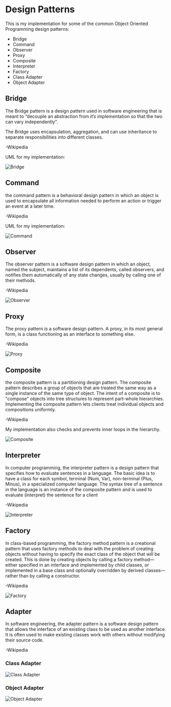 # Design Patterns

This is my implementation for some of the common Object Oriented Programming design patterns:

* Bridge
* Command
* Observer
* Proxy
* Composite
* Interpreter
* Factory
* Class Adapter
* Object Adapter



## Bridge
The Bridge pattern is a design pattern used in software engineering that is meant to “decouple an abstraction from it’s implementation so that the two can vary independently”.

The Bridge uses encapsulation, aggregation, and can use inheritance to separate responsibilities into different classes.

-Wikipedia

UML for my implementation:

![Bridge](https://i.imgur.com/hdh0Itp.png)

## Command

the command pattern is a behavioral design pattern in which an object is used to encapsulate all information needed to perform an action or trigger an event at a later time.

-Wikipedia

UML for my implementation:

![Command](https://i.imgur.com/6MhmUR0.png)

## Observer

The observer pattern is a software design pattern in which an object, named the subject, maintains a list of its dependents, called observers, and notifies them automatically of any state changes, usually by calling one of their methods.

-Wikipedia

![Observer](https://i.imgur.com/V4PPS6u.png)

## Proxy

The proxy pattern is a software design pattern. A proxy, in its most general form, is a class functioning as an interface to something else.

-Wikipedia

![Proxy](https://i.imgur.com/X7sBXEb.png)

## Composite

the composite pattern is a partitioning design pattern. The composite pattern describes a group of objects that are treated the same way as a single instance of the same type of object. The intent of a composite is to "compose" objects into tree structures to represent part-whole hierarchies. Implementing the composite pattern lets clients treat individual objects and compositions uniformly.

-Wikipedia

My implementation also checks and prevents inner loops in the hierarchy.

![Composite](https://i.imgur.com/YhGsP5W.png)

## Interpreter

In computer programming, the interpreter pattern is a design pattern that specifies how to evaluate sentences in a language. The basic idea is to have a class for each symbol, terminal (Num, Var), non-terminal (Plus, Minus), in a specialized computer language. The syntax tree of a sentence in the language is an instance of the composite pattern and is used to evaluate (interpret) the sentence for a client

-Wikipedia

![Interpreter](https://i.imgur.com/ISTkAf0.png)

## Factory

In class-based programming, the factory method pattern is a creational pattern that uses factory methods to deal with the problem of creating objects without having to specify the exact class of the object that will be created. This is done by creating objects by calling a factory method—either specified in an interface and implemented by child classes, or implemented in a base class and optionally overridden by derived classes—rather than by calling a constructor.

-Wikipedia

![Factory](https://i.imgur.com/vlShqav.png)

## Adapter
In software engineering, the adapter pattern is a software design pattern that allows the interface of an existing class to be used as another interface. It is often used to make existing classes work with others without modifying their source code.

-Wikipedia

### Class Adapter
![Class Adapter]([img]https://i.imgur.com/3UBVEvU.png[/img])

### Object Adapter
![Object Adapter]()

